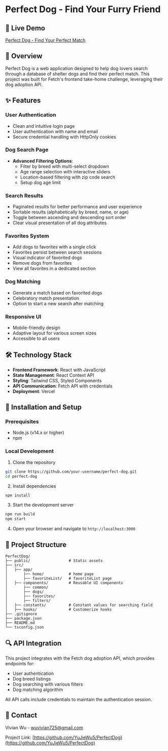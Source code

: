 # Perfect Dog - Find Your Furry Friend

## 🐾 Live Demo

[Perfect Dog - Find Your Perfect Match](https://perfect-dog.vercel.app/)

## 📝 Overview

Perfect Dog is a web application designed to help dog lovers search through a database of shelter dogs and find their perfect match. This project was built for Fetch's frontend take-home challenge, leveraging their dog adoption API.

## ✨ Features

### User Authentication
- Clean and intuitive login page
- User authentication with name and email
- Secure credential handling with HttpOnly cookies

### Dog Search Page
- **Advanced Filtering Options**:
  - Filter by breed with multi-select dropdown
  - Age range selection with interactive sliders
  - Location-based filtering with zip code search
  - Setup dog age limit

### Search Results
- Paginated results for better performance and user experience
- Sortable results (alphabetically by breed, name, or age)
- Toggle between ascending and descending sort order
- Clear visual presentation of all dog attributes

### Favorites System
- Add dogs to favorites with a single click
- Favorites persist between search sessions
- Visual indicator of favorited dogs
- Remove dogs from favorites
- View all favorites in a dedicated section

### Dog Matching
- Generate a match based on favorited dogs
- Celebratory match presentation
- Option to start a new search after matching

### Responsive UI
- Mobile-friendly design
- Adaptive layout for various screen sizes
- Accessible to all users

## 🛠️ Technology Stack

- **Frontend Framework**: React with JavaScript
- **State Management**: React Context API
- **Styling**: Tailwind CSS, Styled Components
- **API Communication**: Fetch API with credentials
- **Deployment**: Vercel

## 🚀 Installation and Setup

### Prerequisites
- Node.js (v14.x or higher)
- npm

### Local Development

1. Clone the repository
```bash
git clone https://github.com/your-username/perfect-dog.git
cd perfect-dog
```

2. Install dependencies
```bash
npm install
```

3. Start the development server
```bash
npm run build
npm start

```

4. Open your browser and navigate to `http://localhost:3000`

## 📁 Project Structure

```
PerfectDog/
├── public/                 # Static assets
├── src/
│   ├── app/
│       ├── home/           # home page
│       ├── favoriteList/   # favoriteList page
│   ├── components/         # Reusable UI components
│       ├── common/
│       ├── dogs/
│       ├── favorites/
│       ├── filters/
│   ├── constants/          # Constant values for searching field
│   ├── hooks/              # Customerize hooks
├── .gitignore
├── package.json
├── README.md
└── tsconfig.json
```

## 🔍 API Integration

This project integrates with the Fetch dog adoption API, which provides endpoints for:

- User authentication
- Dog breed listings
- Dog searching with various filters
- Dog matching algorithm

All API calls include credentials to maintain the authentication session.

## 📧 Contact

Vivian Wu - [wuvivian725@gmail.com](mailto:wuvivian725@gmail.com)

Project Link: [https://github.com/YuJieWu5/PerfectDog](https://github.com/YuJieWu5/PerfectDog)
